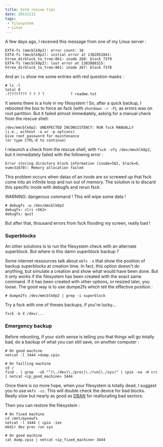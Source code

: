 ```yaml
---
title: Ext4 rescue tips
date: 20131111
tags:
 - filesystem
 - Linux
---
```


A few days ago, I received this message from one of my Linux server :

```
EXT4-fs (mmcblk0p2): error count: 10
EXT4-fs (mmcblk0p2): initial error at 1382852841: htree_dirblock_to_tree:861: inode 268: block 7379
EXT4-fs (mmcblk0p2): last error at 1383888315: htree_dirblock_to_tree:861: inode 267: block 7378
```

And an `ls` show me some entries with red question masks : 

```
# ls -l
total 0
-????????? ? ? ? ?            ? readme.txt
```

It seems there is a hole in my filesystem ! So, after a quick backup, I rebooted the box to force an fsck (with `shutdown -r -F`), as errors was on root partition. But it failed almost immediately, asking for a manual check from the rescue shell:

```
/dev/mmcblk0p2: UNEXPECTED INCONSISTENCY: RUN fsck MANUALLY
(i.e., without -a or -p options)
Give root password for maintenance
(or type CTRL-D to continue)
```

I relaunch a check from the rescue shell, with `fsck -vfy /dev/mmcblk0p2`, but it immediately failed with the following error :

`Error storing directory block information (inode=562, block=0, num=31670): Memory allocation failed`

This problem occurs when datas of an inode are so screwed up that fsck come into an infinite loop and run out of memory.
The solution is to discard this specific inode with debugfs and rerun fsck:

WARNING: dangerous command ! This will wipe some data !

```
# debugfs -w /dev/mmcblk0p2
debugfs: clri <562>
debugfs: quit 
```

But after that, thousand errors from fsck flooding my screen, really bad !

### Superblocks

An other solutions is to run the filesystem check with an alternate superblock. But where is this damn superblock backup ?

Some internet ressources talk about `mkfs -n` that show the position of backup superblocks at creation time.
In fact, this option doesn't do anything, but simulate a creation and show what would have been done.
But it only works if the filesystem has been created with the exact same command.
If it has been created with other options, or resized later, you loose.
The good way is to use dumpe2fs which tell the effective position :

`# dumpe2fs /dev/mmcblk0p2 | grep -i superblock`

Try a fsck with one of theses backups, if you're lucky...

`fsck -b X /dev/...`

### Emergency backup

Before rebooting, if your sixth sense is telling you that things will go totally bad, do a backup of what you can still save, on another computer :

```
# On good machine
netcat -l 3444 >dump.cpio

# On failling machine
cd /
find . | grep  -vE "^(\./dev|\./proc|\./run|\./sys)" | cpio -oa -H crc | netcat <ip_good_machine> 3444
```

Once there is no more hope, when your filesystem is totally dead, I suggest you to use `mkfs -cc`. This will double check the device for bad blocks. Really slow but nearly as good as [DBAN](http://www.dban.org/) for reallocating bad sectors.

Then you can restore the filesystem :

```
# On fixed machine
cd /mnt/mynewfs
netcat -l 3444 | cpio -imv
mkdir dev proc run sys

# On good machine
cat dump.cpio | netcat <ip_fixed_machine> 3444
```

